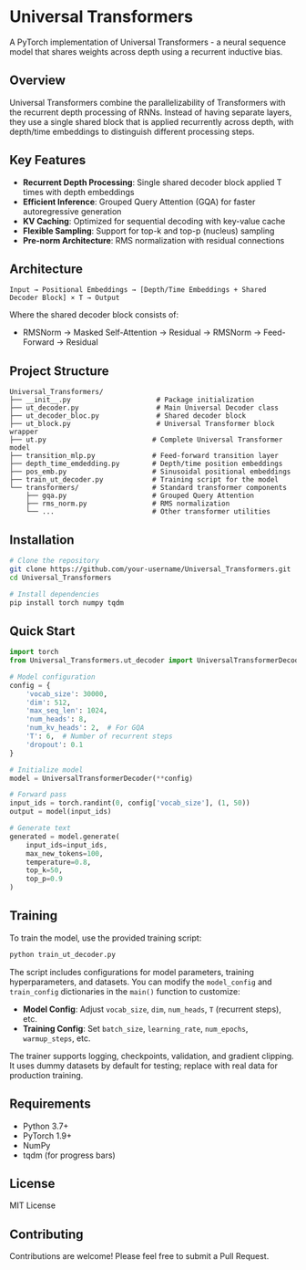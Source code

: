 # Universal Transformers

A PyTorch implementation of Universal Transformers - a neural sequence model that shares weights across depth using a recurrent inductive bias.

## Overview

Universal Transformers combine the parallelizability of Transformers with the recurrent depth processing of RNNs. Instead of having separate layers, they use a single shared block that is applied recurrently across depth, with depth/time embeddings to distinguish different processing steps.

## Key Features

- **Recurrent Depth Processing**: Single shared decoder block applied T times with depth embeddings
- **Efficient Inference**: Grouped Query Attention (GQA) for faster autoregressive generation
- **KV Caching**: Optimized for sequential decoding with key-value cache
- **Flexible Sampling**: Support for top-k and top-p (nucleus) sampling
- **Pre-norm Architecture**: RMS normalization with residual connections

## Architecture

```
Input → Positional Embeddings → [Depth/Time Embeddings + Shared Decoder Block] × T → Output
```

Where the shared decoder block consists of:
- RMSNorm → Masked Self-Attention → Residual → RMSNorm → Feed-Forward → Residual

## Project Structure
```
Universal_Transformers/
├── __init__.py                     # Package initialization
├── ut_decoder.py                   # Main Universal Decoder class
├── ut_decoder_bloc.py              # Shared decoder block
├── ut_block.py                     # Universal Transformer block wrapper
├── ut.py                          # Complete Universal Transformer model
├── transition_mlp.py              # Feed-forward transition layer
├── depth_time_emdedding.py        # Depth/time position embeddings
├── pos_emb.py                     # Sinusoidal positional embeddings
├── train_ut_decoder.py            # Training script for the model
└── transformers/                  # Standard transformer components
    ├── gqa.py                     # Grouped Query Attention
    ├── rms_norm.py                # RMS normalization
    └── ...                        # Other transformer utilities
```

## Installation

```bash
# Clone the repository
git clone https://github.com/your-username/Universal_Transformers.git
cd Universal_Transformers

# Install dependencies
pip install torch numpy tqdm
```

## Quick Start

```python
import torch
from Universal_Transformers.ut_decoder import UniversalTransformerDecoder

# Model configuration
config = {
    'vocab_size': 30000,
    'dim': 512,
    'max_seq_len': 1024,
    'num_heads': 8,
    'num_kv_heads': 2,  # For GQA
    'T': 6,  # Number of recurrent steps
    'dropout': 0.1
}

# Initialize model
model = UniversalTransformerDecoder(**config)

# Forward pass
input_ids = torch.randint(0, config['vocab_size'], (1, 50))
output = model(input_ids)

# Generate text
generated = model.generate(
    input_ids=input_ids,
    max_new_tokens=100,
    temperature=0.8,
    top_k=50,
    top_p=0.9
)
```

## Training

To train the model, use the provided training script:

```bash
python train_ut_decoder.py
```

The script includes configurations for model parameters, training hyperparameters, and datasets. You can modify the `model_config` and `train_config` dictionaries in the `main()` function to customize:

- **Model Config**: Adjust `vocab_size`, `dim`, `num_heads`, `T` (recurrent steps), etc.
- **Training Config**: Set `batch_size`, `learning_rate`, `num_epochs`, `warmup_steps`, etc.

The trainer supports logging, checkpoints, validation, and gradient clipping. It uses dummy datasets by default for testing; replace with real data for production training.

## Requirements

- Python 3.7+
- PyTorch 1.9+
- NumPy
- tqdm (for progress bars)

## License

MIT License

## Contributing

Contributions are welcome! Please feel free to submit a Pull Request.
